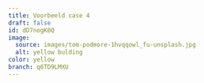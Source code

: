 ```yaml
---
title: Voorbeeld case 4
draft: false
id: dD7nogK0Q
image:
  source: images/tom-podmore-1hvqqowl_fu-unsplash.jpg
  alt: yellow bulding
color: yellow
branch: q6TD9LMXU
---
```

